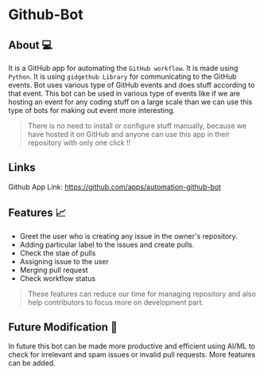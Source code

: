 # Github-Bot

## About :computer:
It is a GitHub app for automating the `GitHub workflow`. It is made using `Python`. It is using `gidgethub Library` for communicating to the GitHub events. Bot uses various type of GitHub events and does stuff according to that event. 
This bot can be used in various type of events like if we are hosting an event for any coding stuff on a large scale than we can use this type of bots for making out event more interesting. 
>There is no need to install or configure stuff manually, because we have hosted it on GitHub and anyone can use this app in their repository with only one click !!

## Links
Github App Link: https://github.com/apps/automation-github-bot

## Features :chart_with_upwards_trend:
- Greet the user who is creating any issue in the owner's repository.
-  Adding particular label to the issues and create pulls.
-  Check the stae of pulls
-  Assigning issue to the user
-  Merging pull request
-  Check workflow status
> These features can reduce our time for managing repository and also help contributors to focus more on development part.

## Future Modification :telescope:
In future this bot can be made more productive and efficient using AI/ML to check for irrelevant and spam issues or invalid pull requests. More features can be added.
